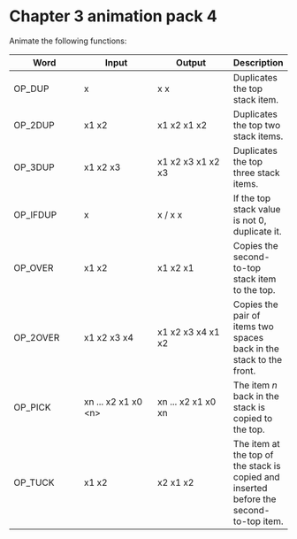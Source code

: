 # Chapter 3 animation pack 4

Animate the following functions:

<table><thead><tr><th width="133">Word</th><th width="176">Input</th><th width="173">Output</th><th>Description</th></tr></thead><tbody><tr><td>OP_DUP</td><td>x</td><td>x x</td><td>Duplicates the top stack item.</td></tr><tr><td>OP_2DUP</td><td>x1 x2</td><td>x1 x2 x1 x2</td><td>Duplicates the top two stack items.</td></tr><tr><td>OP_3DUP</td><td>x1 x2 x3</td><td>x1 x2 x3 x1 x2 x3</td><td>Duplicates the top three stack items.</td></tr><tr><td>OP_IFDUP</td><td>x</td><td>x / x x</td><td>If the top stack value is not 0, duplicate it.</td></tr><tr><td>OP_OVER</td><td>x1 x2</td><td>x1 x2 x1</td><td>Copies the second-to-top stack item to the top.</td></tr><tr><td>OP_2OVER</td><td>x1 x2 x3 x4</td><td>x1 x2 x3 x4 x1 x2</td><td>Copies the pair of items two spaces back in the stack to the front.</td></tr><tr><td>OP_PICK</td><td>xn ... x2 x1 x0 &#x3C;n></td><td>xn ... x2 x1 x0 xn</td><td>The item <em>n</em> back in the stack is copied to the top.</td></tr><tr><td>OP_TUCK</td><td>x1 x2</td><td>x2 x1 x2</td><td>The item at the top of the stack is copied and inserted before the second-to-top item.</td></tr></tbody></table>
